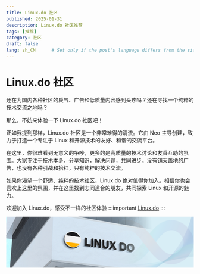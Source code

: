 ```yaml
---
title: Linux.do 社区
published: 2025-01-31
description: Linux.do 社区推荐
tags: [推荐]
category: 社区
draft: false
lang: zh_CN      # Set only if the post's language differs from the site's language in `config.ts`
---
```

# Linux.do 社区

还在为国内各种社区的戾气、广告和低质量内容感到头疼吗？还在寻找一个纯粹的技术交流之地吗？

那么，不妨来体验一下 Linux.do 社区吧！

正如我提到那样，Linux.do 社区是一个非常难得的清流。它由 Neo 主导创建，致力于打造一个专注于 Linux 和开源技术的友好、和谐的交流平台。

在这里，你很难看到无意义的争吵，更多的是高质量的技术讨论和友善互助的氛围。大家专注于技术本身，分享知识，解决问题，共同进步。没有铺天盖地的广告，也没有各种引战和抬杠，只有纯粹的技术交流。

如果你渴望一个舒适、纯粹的技术社区，Linux.do 绝对值得你加入。相信你也会喜欢上这里的氛围，并在这里找到志同道合的朋友，共同探索 Linux 和开源的魅力。

欢迎加入 Linux.do，感受不一样的社区体验
:::important
[Linux.do](https://Linux.do)
:::


![alt text](./Linux.do.png)
